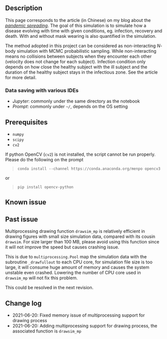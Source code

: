 
## Description

This page corresponds to the article (in Chinese) on my blog about the <a href='https://yenhsunlin.github.io/2021/06/18/pandemic/'>*pandemic spreading*</a>. The goal of this simulation is to simulate how a disease evolving with time with given conditions, eg. infection, recovery and death. With and without mask wearing is also quantified in the simulation.

The method adopted in this project can be considered as non-interacting *N*-body simulation with MCMC probabilistic sampling. While non-interacting means no collisions between subjects when they encounter each other (velocity does not change for each subject). Infection condition only depends on how close the healthy subject with the ill subject and the duration of the healthy subject stays in the infectious zone. See the article for more detail.


### Data saving with various IDEs

- *Jupyter*: commonly under the same directory as the notebook
- *Prompt*: commonly under `~/`, depends on the OS setting

## Prerequisites

- `numpy`
- `scipy`
- `cv2`

If python OpenCV (`cv2`) is not installed, the script cannot be run properly. Please do the following on the prompt

> `conda install --channel https://conda.anaconda.org/menpo opencv3`

or

> `pip install opencv-python`

## Known issue

## Past issue

Multiprocessing drawing function `drawsim_mp` is relatively efficient in drawing figures with small size simulation data, compared with its cousin `drawsim`. For size larger than 100 MB, please avoid using this function since it will not improve the speed but causes crashing issue.

This is due to `multiprocessing.Pool` map the simulation data with the subroutine `_drawfullout` to each CPU core, for simulation file size is too large, it will consume huge amount of memory and causes the system unstable even crashed. Lowering the number of CPU core used in `drawsim_mp` will not fix this problem. 

This could be resolved in the next revision.

## Change log

- 2021-06-20: Fixed memory issue of multiprocessing support for drawing process
- 2021-06-20: Adding multiprocessing support for drawing process, the associated function is `drawsim_mp`
